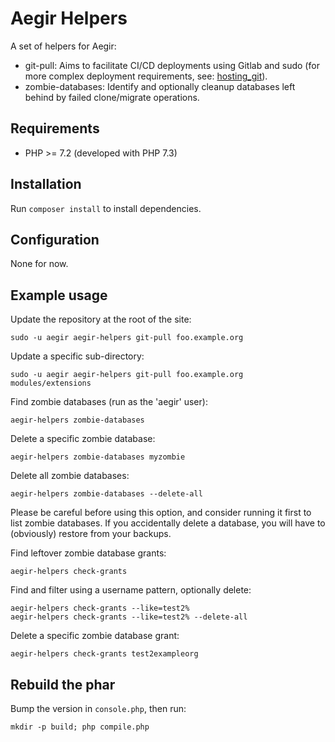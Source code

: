# Aegir Helpers

A set of helpers for Aegir:

* git-pull: Aims to facilitate CI/CD deployments using Gitlab and sudo (for more complex deployment requirements, see: [hosting_git](https://www.drupal.org/project/hosting_git)).
* zombie-databases: Identify and optionally cleanup databases left behind by failed clone/migrate operations.

## Requirements

* PHP >= 7.2 (developed with PHP 7.3)

## Installation

Run `composer install` to install dependencies.

## Configuration

None for now.

## Example usage

Update the repository at the root of the site:

```
sudo -u aegir aegir-helpers git-pull foo.example.org
```

Update a specific sub-directory:

```
sudo -u aegir aegir-helpers git-pull foo.example.org modules/extensions
```

Find zombie databases (run as the 'aegir' user):

```
aegir-helpers zombie-databases
```

Delete a specific zombie database:

```
aegir-helpers zombie-databases myzombie
```

Delete all zombie databases:

```
aegir-helpers zombie-databases --delete-all
```

Please be careful before using this option, and consider running it first to
list zombie databases. If you accidentally delete a database, you will have
to (obviously) restore from your backups.

Find leftover zombie database grants:

```
aegir-helpers check-grants
```

Find and filter using a username pattern, optionally delete:

```
aegir-helpers check-grants --like=test2%
aegir-helpers check-grants --like=test2% --delete-all
```

Delete a specific zombie database grant:

```
aegir-helpers check-grants test2exampleorg
```

## Rebuild the phar

Bump the version in `console.php`, then run:

```
mkdir -p build; php compile.php
```
